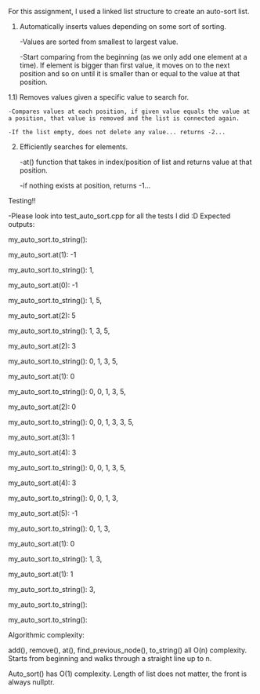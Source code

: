 For this assignment, I used a linked list structure to create an auto-sort list. 

1) Automatically inserts values depending on some sort of sorting. 

    -Values are sorted from smallest to largest value. 

    -Start comparing from the beginning (as we only add one element at a time). If element is bigger than first value, it moves on to the next position and so on until it is smaller than or equal to the value at that position. 

1.1) Removes values given a specific value to search for. 

    -Compares values at each position, if given value equals the value at a position, that value is removed and the list is connected again. 

    -If the list empty, does not delete any value... returns -2... 

2) Efficiently searches for elements.

    -at() function that takes in index/position of list and returns value at that position. 

    -if nothing exists at position, returns -1...

Testing!!

-Please look into test_auto_sort.cpp for all the tests I did :D
Expected outputs:

my_auto_sort.to_string(): 

my_auto_sort.at(1): -1

my_auto_sort.to_string(): 1, 

my_auto_sort.at(0): -1

my_auto_sort.to_string(): 1, 5, 

my_auto_sort.at(2): 5

my_auto_sort.to_string(): 1, 3, 5, 

my_auto_sort.at(2): 3

my_auto_sort.to_string(): 0, 1, 3, 5, 

my_auto_sort.at(1): 0

my_auto_sort.to_string(): 0, 0, 1, 3, 5, 

my_auto_sort.at(2): 0

my_auto_sort.to_string(): 0, 0, 1, 3, 3, 5, 

my_auto_sort.at(3): 1

my_auto_sort.at(4): 3

my_auto_sort.to_string(): 0, 0, 1, 3, 5, 

my_auto_sort.at(4): 3

my_auto_sort.to_string(): 0, 0, 1, 3, 

my_auto_sort.at(5): -1

my_auto_sort.to_string(): 0, 1, 3, 

my_auto_sort.at(1): 0

my_auto_sort.to_string(): 1, 3, 

my_auto_sort.at(1): 1

my_auto_sort.to_string(): 3,

my_auto_sort.to_string(): 

my_auto_sort.to_string(): 

Algorithmic complexity:

add(), remove(), at(), find_previous_node(), to_string() all O(n) complexity. Starts from beginning and walks through a straight line up to n. 

Auto_sort() has O(1) complexity. Length of list does not matter, the front is always nullptr. 